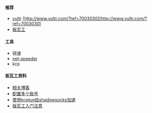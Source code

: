 #### 推荐

* [vultr](https://www.vultr.com/)   [http://www.vultr.com/?ref=7003030](http://www.vultr.com/?ref=7003030)
* [板瓦工](https://bandwagonhost.com/)

#### 工具

* 锐速
* [net-speeder](https://github.com/snooda/net-speeder)
* kcp

#### 板瓦工资料

* [相关博客](http://banwagongvpn.lofter.com/)
* [配置多个账号](http://www.jianshu.com/p/36e55c289d65)
* [使用kcptun给shadowsocks加速](https://www.gitbook.com/book/codedream/mybookmarks/edit#)
* [版瓦工入门注意](http://banwagong.cn/anzhuang.html )



